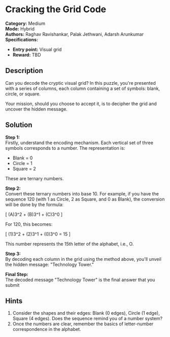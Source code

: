 
# Cracking the Grid Code

**Category:** Medium  
**Mode:** Hybrid  
**Authors:** Raghav Ravishankar, Palak Jethwani, Adarsh Arunkumar  
**Specifications:**  
- **Entry point:** Visual grid  
- **Reward:** TBD

## Description

Can you decode the cryptic visual grid? In this puzzle, you're presented with a series of columns, each column containing a set of symbols: blank, circle, or square.

Your mission, should you choose to accept it, is to decipher the grid and uncover the hidden message.

## Solution

**Step 1:**  
Firstly, understand the encoding mechanism. Each vertical set of three symbols corresponds to a number. The representation is:
- Blank = 0
- Circle = 1
- Square = 2

These are ternary numbers.

**Step 2:**  
Convert these ternary numbers into base 10. For example, if you have the sequence 120 (with 1 as Circle, 2 as Square, and 0 as Blank), the conversion will be done by the formula:

\[
(A)3^2 + (B)3^1 + (C)3^0
\]

For 120, this becomes:

\[
(1)3^2 + (2)3^1 + (0)3^0 = 15
\]

This number represents the 15th letter of the alphabet, i.e., O.

**Step 3:**  
By decoding each column in the grid using the method above, you'll unveil the hidden message: "Technology Tower."

**Final Step:**  
The decoded message "Technology Tower" is the final answer that you submit

## Hints

1. Consider the shapes and their edges: Blank (0 edges), Circle (1 edge), Square (4 edges). Does the sequence remind you of a number system?
2. Once the numbers are clear, remember the basics of letter-number correspondence in the alphabet.


